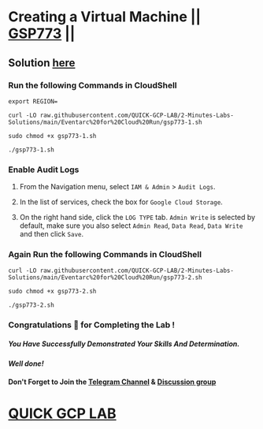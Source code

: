 # Creating a Virtual Machine || [GSP773](https://www.cloudskillsboost.google/focuses/15657?parent=catalog) ||

## Solution [here]()

### Run the following Commands in CloudShell
```
export REGION=
```
```
curl -LO raw.githubusercontent.com/QUICK-GCP-LAB/2-Minutes-Labs-Solutions/main/Eventarc%20for%20Cloud%20Run/gsp773-1.sh

sudo chmod +x gsp773-1.sh

./gsp773-1.sh
```

### Enable Audit Logs

1. From the Navigation menu, select `IAM & Admin` > `Audit Logs`.

2. In the list of services, check the box for `Google Cloud Storage`.

3. On the right hand side, click the `LOG TYPE` tab. `Admin Write` is selected by default, make sure you also select `Admin Read`, `Data Read`, `Data Write` and then click `Save`.

### Again Run the following Commands in CloudShell

```
curl -LO raw.githubusercontent.com/QUICK-GCP-LAB/2-Minutes-Labs-Solutions/main/Eventarc%20for%20Cloud%20Run/gsp773-2.sh

sudo chmod +x gsp773-2.sh

./gsp773-2.sh
```

### Congratulations 🎉 for Completing the Lab !

##### *You Have Successfully Demonstrated Your Skills And Determination.*

#### *Well done!*

#### Don't Forget to Join the [Telegram Channel](https://t.me/QuickGcpLab) & [Discussion group](https://t.me/QuickGcpLabChats)

# [QUICK GCP LAB](https://www.youtube.com/@quickgcplab)